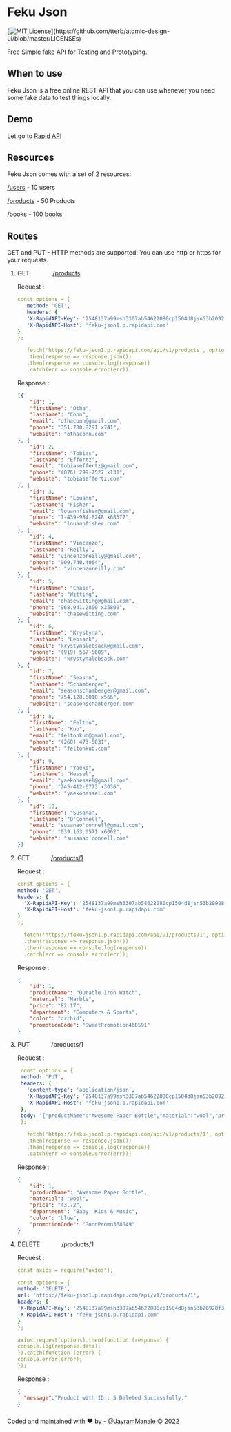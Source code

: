 
# Feku Json

[![MIT License](https://img.shields.io/apm/l/atomic-design-ui.svg?)](https://github.com/tterb/atomic-design-ui/blob/master/LICENSEs)


Free Simple fake API for Testing and Prototyping.

## When to use
Feku Json is a free online REST API that you can use whenever you need some fake data to test things locally.

## Demo

Let go to [Rapid API](https://rapidapi.com/jaymanale29/api/feku-json1/)


## Resources
Feku Json comes with a set of 2 resources:

[/users](https://rapidapi.com/jaymanale29/api/feku-json1) - 10 users

[/products](https://rapidapi.com/jaymanale29/api/feku-json1) - 50 Products

[/books](https://rapidapi.com/jaymanale29/api/feku-json1) - 100 books

## Routes
GET and PUT - HTTP methods are supported. You can use http or https for your requests.

1. GET    &emsp;&emsp; &emsp;    [/products](https://fekujson.herokuapp.com/api/v1/products)

    Request :
     ```yaml
     const options = {
        method: 'GET',
        headers: {
        'X-RapidAPI-Key': '2548137a99msh3307ab54622080cp1504d8jsn53b20928f346',
        'X-RapidAPI-Host': 'feku-json1.p.rapidapi.com'
    }
    };
    
        fetch('https://feku-json1.p.rapidapi.com/api/v1/products', options)
        .then(response => response.json())
        .then(response => console.log(response))
        .catch(err => console.error(err));
     ```
    Response :
    ```json
    [{
        "id": 1,
        "firstName": "Otha",
        "lastName": "Conn",
        "email": "othaconn@gmail.com",
        "phone": "351.780.8291 x741",
        "website": "othaconn.com"
    }, {
        "id": 2,
        "firstName": "Tobias",
        "lastName": "Effertz",
        "email": "tobiaseffertz@gmail.com",
        "phone": "(076) 299-7527 x131",
        "website": "tobiaseffertz.com"
    }, {
        "id": 3,
        "firstName": "Louann",
        "lastName": "Fisher",
        "email": "louannfisher@gmail.com",
        "phone": "1-439-984-8248 x68577",
        "website": "louannfisher.com"
    }, {
        "id": 4,
        "firstName": "Vincenzo",
        "lastName": "Reilly",
        "email": "vincenzoreilly@gmail.com",
        "phone": "909.740.4064",
        "website": "vincenzoreilly.com"
    }, {
        "id": 5,
        "firstName": "Chase",
        "lastName": "Witting",
        "email": "chasewitting@gmail.com",
        "phone": "968.941.2800 x35809",
        "website": "chasewitting.com"
    }, {
        "id": 6,
        "firstName": "Krystyna",
        "lastName": "Lebsack",
        "email": "krystynalebsack@gmail.com",
        "phone": "(919) 567-5609",
        "website": "krystynalebsack.com"
    }, {
        "id": 7,
        "firstName": "Season",
        "lastName": "Schamberger",
        "email": "seasonschamberger@gmail.com",
        "phone": "754.128.6010 x566",
        "website": "seasonschamberger.com"
    }, {
        "id": 8,
        "firstName": "Felton",
        "lastName": "Kub",
        "email": "feltonkub@gmail.com",
        "phone": "(260) 473-5031",
        "website": "feltonkub.com"
    }, {
        "id": 9,
        "firstName": "Yaeko",
        "lastName": "Hessel",
        "email": "yaekohessel@gmail.com",
        "phone": "245-412-6773 x3036",
        "website": "yaekohessel.com"
    }, {
        "id": 10,
        "firstName": "Susana",
        "lastName": "O'Connell",
        "email": "susanao'connell@gmail.com",
        "phone": "039.163.6571 x6062",
        "website": "susanao'connell.com"
    }]
    ```

2. GET    &emsp;&emsp;&emsp;    [/products/1](https://fekujson.herokuapp.com/api/v1/products/1)

    Request :
    
     ```yaml
     const options = {
     method: 'GET',
     headers: {
       'X-RapidAPI-Key': '2548137a99msh3307ab54622080cp1504d8jsn53b20928f346',
       'X-RapidAPI-Host': 'feku-json1.p.rapidapi.com'
     }
    };
    
       fetch('https://feku-json1.p.rapidapi.com/api/v1/products/1', options)
       .then(response => response.json())
       .then(response => console.log(response))
       .catch(err => console.error(err));
     ```
    Response :
    
    ```json
    {
        "id": 1,
        "productName": "Durable Iron Watch",
        "material": "Marble",
        "price": "82.17",
        "department": "Computers & Sports",
        "color": "orchid",
        "promotionCode": "SweetPromotion460591"
    }
    ```

3. PUT    &emsp;&emsp;&emsp;     /products/1

    Request :
    ```yaml
     const options = {
     method: 'PUT',
     headers: {
       'content-type': 'application/json',
       'X-RapidAPI-Key': '2548137a99msh3307ab54622080cp1504d8jsn53b20928f346',
       'X-RapidAPI-Host': 'feku-json1.p.rapidapi.com'
     },
     body: '{"productName":"Awesome Paper Bottle","material":"wool","price":"43.72","department":"Baby, Kids & Music","color":"blue","promotionCode":"GoodPromo368049"}'
     };
    
       fetch('https://feku-json1.p.rapidapi.com/api/v1/products/1', options)
       .then(response => response.json())
       .then(response => console.log(response))
       .catch(err => console.error(err));
    ```
    
    Response :
    ```json
    {
        "id": 1,
        "productName": "Awesome Paper Bottle",
        "material": "wool",
        "price": "43.72",
        "department": "Baby, Kids & Music",
        "color": "blue",
        "promotionCode": "GoodPromo368049"
    }
    ```


4. DELETE    &emsp;&emsp;&emsp;     /products/1

      Request :

    ```yaml
   const axios = require("axios");
   
   const options = {
   method: 'DELETE',
   url: 'https://feku-json1.p.rapidapi.com/api/v1/products/1',
   headers: {
   'X-RapidAPI-Key': '2548137a99msh3307ab54622080cp1504d8jsn53b20928f346',
   'X-RapidAPI-Host': 'feku-json1.p.rapidapi.com'
   }
   };
   
   axios.request(options).then(function (response) {
   console.log(response.data);
   }).catch(function (error) {
   console.error(error);
   });
    ```

   Response :

    ```json
    {
      "message":"Product with ID : 5 Deleted Successfully."  
    }
    ```

###
Coded and maintained with ❤️ by - [@JayramManale](https://www.jayrammanale.com/)
© 2022